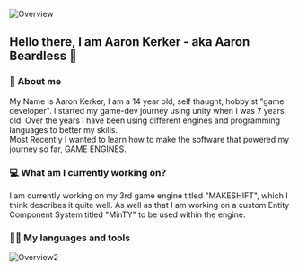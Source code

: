 ![Overview](https://user-images.githubusercontent.com/82168319/114108732-020fa300-98d4-11eb-8829-92daf9771a1b.png)


##  <b> Hello there, I am Aaron Kerker - aka Aaron Beardless </b> :wave:


### 📖 About me
My Name is Aaron Kerker, I am a 14 year old, self thaught, hobbyist "game developer".
I started my game-dev journey using unity when I was 7 years old. 
Over the years I have been using different engines and programming languages to better my skills.
\
Most Recently I wanted to learn how to make the software  that powered my journey so far, GAME ENGINES.

### 💻 What am I currently working on?
I am currently working on my 3rd game engine titled "MAKESHIFT", which I think describes it quite well.
As well as that I am working on a custom Entity Component System titled "MinTY" to be used within the engine.

### 👨‍💻 My languages and tools
![Overview2](https://user-images.githubusercontent.com/82168319/114110227-51a39e00-98d7-11eb-87f4-5e2b4d116989.png)

